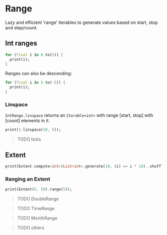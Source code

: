 # Range

Lazy and efficient 'range' iterables to generate values based on start, stop and step/count.

## Int ranges

```dart
for (final i in 0.to(5)) {
  print(i);
}
```

Ranges can also be descending:

```dart
for (final i in 5.to(-5)) {
  print(i);
}
```

### Linspace

`IntRange.linspace` returns an `Iterable<int>` with range [start, stop] with [count] elements in it.

```dart
print(1.linspace(10, 5));
```

> TODO ticks

## Extent

```dart
print(Extent.compute<int>(List<int>.generate(10, (i) => i * 10)..shuffle()));
```

### Ranging an Extent

```dart
print(Extent(5, 50).range(5));
```

> TODO DoubleRange

> TODO TimeRange

> TODO MonthRange

> TODO others
